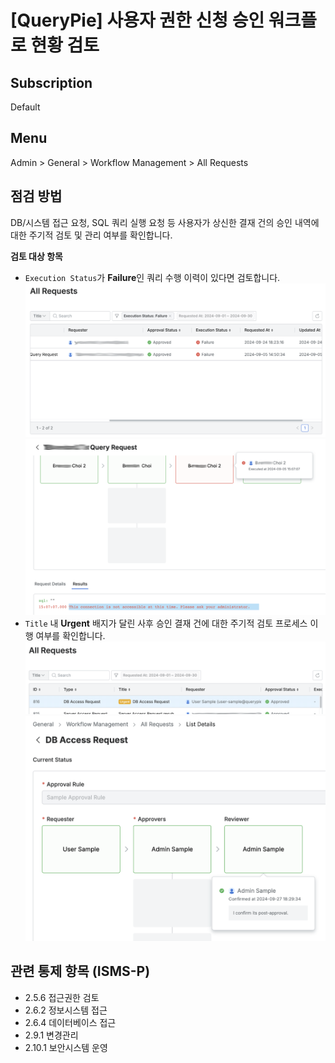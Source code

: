 # [QueryPie] 사용자 권한 신청 승인 워크플로 현황 검토

## Subscription 
Default

## Menu 
Admin > General > Workflow Management > All Requests 

## 점검 방법 
DB/시스템 접근 요청, SQL 쿼리 실행 요청 등 사용자가 상신한 결재 건의 승인 내역에 대한 주기적 검토 및 관리 여부를 확인합니다. 

**검토 대상 항목**
- `Execution Status`가 **Failure**인 쿼리 수행 이력이 있다면 검토합니다. 
![All Requests Filtered by Execution Status](images/workflow-status-filtered.png)
![Workflow Execution Results](images/workflow-results.png)
- `Title` 내 **Urgent** 배지가 달린 사후 승인 결재 건에 대한 주기적 검토 프로세스 이행 여부를 확인합니다. 
![Workflows with Urgent Badges](images/workflow-with-urgent-badge.png)
![Workflow Current Status](images/workflow-current-status.png)

## 관련 통제 항목 (ISMS-P)
- 2.5.6 접근권한 검토
- 2.6.2 정보시스템 접근
- 2.6.4 데이터베이스 접근
- 2.9.1 변경관리
- 2.10.1 보안시스템 운영